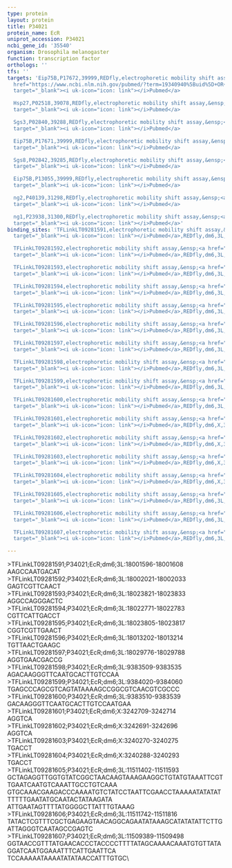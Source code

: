 ```yaml
---
type: protein
layout: protein
title: P34021
protein_name: EcR
uniprot_accession: P34021
ncbi_gene_id: '35540'
organism: Drosophila melanogaster
function: transcription factor
orthologs: ''
tfs: ''
targets: 'Eip75B,P17672,39999,REDfly,electrophoretic mobility shift assay,&ensp;<a
  href="https://www.ncbi.nlm.nih.gov/pubmed/?term=19340940%5Buid%5D+OR+20965965%5Buid%5D"
  target="_blank"><i uk-icon="icon: link"></i>Pubmed</a>

  Hsp27,P02518,39078,REDfly,electrophoretic mobility shift assay,&ensp;<a href="https://www.ncbi.nlm.nih.gov/pubmed/?term=15207730%5Buid%5D+OR+20965965%5Buid%5D+OR+8007953%5Buid%5D+OR+17884338%5Buid%5D"
  target="_blank"><i uk-icon="icon: link"></i>Pubmed</a>

  Sgs3,P02840,39288,REDfly,electrophoretic mobility shift assay,&ensp;<a href="https://www.ncbi.nlm.nih.gov/pubmed/?term=20965965%5Buid%5D+OR+9106163%5Buid%5D"
  target="_blank"><i uk-icon="icon: link"></i>Pubmed</a>

  Eip75B,P17671,39999,REDfly,electrophoretic mobility shift assay,&ensp;<a href="https://www.ncbi.nlm.nih.gov/pubmed/?term=19340940%5Buid%5D+OR+20965965%5Buid%5D"
  target="_blank"><i uk-icon="icon: link"></i>Pubmed</a>

  Sgs8,P02842,39285,REDfly,electrophoretic mobility shift assay,&ensp;<a href="https://www.ncbi.nlm.nih.gov/pubmed/?term=20965965%5Buid%5D+OR+9106163%5Buid%5D"
  target="_blank"><i uk-icon="icon: link"></i>Pubmed</a>

  Eip75B,P13055,39999,REDfly,electrophoretic mobility shift assay,&ensp;<a href="https://www.ncbi.nlm.nih.gov/pubmed/?term=19340940%5Buid%5D+OR+20965965%5Buid%5D"
  target="_blank"><i uk-icon="icon: link"></i>Pubmed</a>

  ng2,P40139,31298,REDfly,electrophoretic mobility shift assay,&ensp;<a href="https://www.ncbi.nlm.nih.gov/pubmed/?term=20965965%5Buid%5D+OR+9466931%5Buid%5D"
  target="_blank"><i uk-icon="icon: link"></i>Pubmed</a>

  ng1,P23938,31300,REDfly,electrophoretic mobility shift assay,&ensp;<a href="https://www.ncbi.nlm.nih.gov/pubmed/?term=20965965%5Buid%5D+OR+9466931%5Buid%5D"
  target="_blank"><i uk-icon="icon: link"></i>Pubmed</a>'
binding_sites: 'TFLinkLT09281591,electrophoretic mobility shift assay,&ensp;<a href="https://www.ncbi.nlm.nih.gov/pubmed/?term=19340940;20965965%5Buid%5D"
  target="_blank"><i uk-icon="icon: link"></i>Pubmed</a>,REDfly,dm6,3L,18001596,18001608,NA

  TFLinkLT09281592,electrophoretic mobility shift assay,&ensp;<a href="https://www.ncbi.nlm.nih.gov/pubmed/?term=19340940;20965965%5Buid%5D"
  target="_blank"><i uk-icon="icon: link"></i>Pubmed</a>,REDfly,dm6,3L,18002021,18002033,NA

  TFLinkLT09281593,electrophoretic mobility shift assay,&ensp;<a href="https://www.ncbi.nlm.nih.gov/pubmed/?term=19340940;20965965%5Buid%5D"
  target="_blank"><i uk-icon="icon: link"></i>Pubmed</a>,REDfly,dm6,3L,18023821,18023833,NA

  TFLinkLT09281594,electrophoretic mobility shift assay,&ensp;<a href="https://www.ncbi.nlm.nih.gov/pubmed/?term=19340940;20965965%5Buid%5D"
  target="_blank"><i uk-icon="icon: link"></i>Pubmed</a>,REDfly,dm6,3L,18022771,18022783,NA

  TFLinkLT09281595,electrophoretic mobility shift assay,&ensp;<a href="https://www.ncbi.nlm.nih.gov/pubmed/?term=19340940;20965965%5Buid%5D"
  target="_blank"><i uk-icon="icon: link"></i>Pubmed</a>,REDfly,dm6,3L,18023805,18023817,NA

  TFLinkLT09281596,electrophoretic mobility shift assay,&ensp;<a href="https://www.ncbi.nlm.nih.gov/pubmed/?term=19340940;20965965%5Buid%5D"
  target="_blank"><i uk-icon="icon: link"></i>Pubmed</a>,REDfly,dm6,3L,18013202,18013214,NA

  TFLinkLT09281597,electrophoretic mobility shift assay,&ensp;<a href="https://www.ncbi.nlm.nih.gov/pubmed/?term=19340940;20965965%5Buid%5D"
  target="_blank"><i uk-icon="icon: link"></i>Pubmed</a>,REDfly,dm6,3L,18029776,18029788,NA

  TFLinkLT09281598,electrophoretic mobility shift assay,&ensp;<a href="https://www.ncbi.nlm.nih.gov/pubmed/?term=8007953;20965965%5Buid%5D"
  target="_blank"><i uk-icon="icon: link"></i>Pubmed</a>,REDfly,dm6,3L,9383509,9383535,NA

  TFLinkLT09281599,electrophoretic mobility shift assay,&ensp;<a href="https://www.ncbi.nlm.nih.gov/pubmed/?term=15207730;20965965%5Buid%5D"
  target="_blank"><i uk-icon="icon: link"></i>Pubmed</a>,REDfly,dm6,3L,9384020,9384060,NA

  TFLinkLT09281600,electrophoretic mobility shift assay,&ensp;<a href="https://www.ncbi.nlm.nih.gov/pubmed/?term=17884338;20965965%5Buid%5D"
  target="_blank"><i uk-icon="icon: link"></i>Pubmed</a>,REDfly,dm6,3L,9383510,9383539,NA

  TFLinkLT09281601,electrophoretic mobility shift assay,&ensp;<a href="https://www.ncbi.nlm.nih.gov/pubmed/?term=9466931;20965965%5Buid%5D"
  target="_blank"><i uk-icon="icon: link"></i>Pubmed</a>,REDfly,dm6,X,3242709,3242714,NA

  TFLinkLT09281602,electrophoretic mobility shift assay,&ensp;<a href="https://www.ncbi.nlm.nih.gov/pubmed/?term=9466931;20965965%5Buid%5D"
  target="_blank"><i uk-icon="icon: link"></i>Pubmed</a>,REDfly,dm6,X,3242691,3242696,NA

  TFLinkLT09281603,electrophoretic mobility shift assay,&ensp;<a href="https://www.ncbi.nlm.nih.gov/pubmed/?term=9466931;20965965%5Buid%5D"
  target="_blank"><i uk-icon="icon: link"></i>Pubmed</a>,REDfly,dm6,X,3240270,3240275,NA

  TFLinkLT09281604,electrophoretic mobility shift assay,&ensp;<a href="https://www.ncbi.nlm.nih.gov/pubmed/?term=9466931;20965965%5Buid%5D"
  target="_blank"><i uk-icon="icon: link"></i>Pubmed</a>,REDfly,dm6,X,3240288,3240293,NA

  TFLinkLT09281605,electrophoretic mobility shift assay,&ensp;<a href="https://www.ncbi.nlm.nih.gov/pubmed/?term=9106163;20965965%5Buid%5D"
  target="_blank"><i uk-icon="icon: link"></i>Pubmed</a>,REDfly,dm6,3L,11511402,11511593,NA

  TFLinkLT09281606,electrophoretic mobility shift assay,&ensp;<a href="https://www.ncbi.nlm.nih.gov/pubmed/?term=9106163;20965965%5Buid%5D"
  target="_blank"><i uk-icon="icon: link"></i>Pubmed</a>,REDfly,dm6,3L,11511742,11511816,NA

  TFLinkLT09281607,electrophoretic mobility shift assay,&ensp;<a href="https://www.ncbi.nlm.nih.gov/pubmed/?term=9106163;20965965%5Buid%5D"
  target="_blank"><i uk-icon="icon: link"></i>Pubmed</a>,REDfly,dm6,3L,11509389,11509498,NA'

---
```

\>TFLinkLT09281591;P34021;EcR;dm6;3L:18001596-18001608\AAGCCAATGACAT\\>TFLinkLT09281592;P34021;EcR;dm6;3L:18002021-18002033\GAGTCGTTCAACT\\>TFLinkLT09281593;P34021;EcR;dm6;3L:18023821-18023833\AGGCCAGGGACTC\\>TFLinkLT09281594;P34021;EcR;dm6;3L:18022771-18022783\CGTTCATTGACCT\\>TFLinkLT09281595;P34021;EcR;dm6;3L:18023805-18023817\CGGTCGTTGAACT\\>TFLinkLT09281596;P34021;EcR;dm6;3L:18013202-18013214\TGTTAACTGAAGC\\>TFLinkLT09281597;P34021;EcR;dm6;3L:18029776-18029788\AGGTGAACGACCG\\>TFLinkLT09281598;P34021;EcR;dm6;3L:9383509-9383535\AGACAAGGGTTCAATGCACTTGTCCAA\\>TFLinkLT09281599;P34021;EcR;dm6;3L:9384020-9384060\TGAGCCCAGCGTCAGTATAAAAGCCGGCGTCAACGTCGCCC\\>TFLinkLT09281600;P34021;EcR;dm6;3L:9383510-9383539\GACAAGGGTTCAATGCACTTGTCCAATGAA\\>TFLinkLT09281601;P34021;EcR;dm6;X:3242709-3242714\AGGTCA\\>TFLinkLT09281602;P34021;EcR;dm6;X:3242691-3242696\AGGTCA\\>TFLinkLT09281603;P34021;EcR;dm6;X:3240270-3240275\TGACCT\\>TFLinkLT09281604;P34021;EcR;dm6;X:3240288-3240293\TGACCT\\>TFLinkLT09281605;P34021;EcR;dm6;3L:11511402-11511593\GCTAGAGGTTGGTGTATCGGCTAACAAGTAAAGAAGGCTGTATGTAAATTCGTTGAATCAATGTCAAATTGCCTGTCAAA\GTGCAAACGAAGACCCAAAATGTCTATCCTAATTCGAACCTAAAAATATATATTTTTTGAATATGCAATACTATAAGATA\ATTGAATAGTTTTATGGGGCTTATTTGTAAAG\\>TFLinkLT09281606;P34021;EcR;dm6;3L:11511742-11511816\TATACTCGTTTCGCTGAGAAGTAACAGGCAGAATATAAAGCATATATATTCTTGATTAGGGTCAATAGCCGAGTC\\>TFLinkLT09281607;P34021;EcR;dm6;3L:11509389-11509498\GGTAACCGTTTATGAACACCCTACCCCTTTTATAGCAAAACAAATGTGTTATAGGATCAATGGAAATTTCATTGAATTCA\TCCAAAAATAAAATATATAACCATTTGTGC\